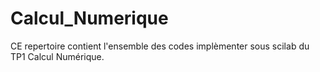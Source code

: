 # Calcul_Numerique

CE repertoire contient l'ensemble des codes implèmenter sous scilab du TP1 Calcul Numérique.
